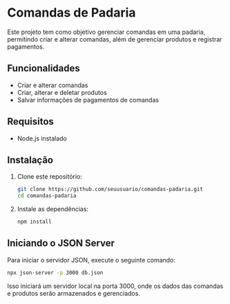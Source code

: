 # Comandas de Padaria

Este projeto tem como objetivo gerenciar comandas em uma padaria, permitindo criar e alterar comandas, além de gerenciar produtos e registrar pagamentos.

## Funcionalidades

- Criar e alterar comandas
- Criar, alterar e deletar produtos
- Salvar informações de pagamentos de comandas

## Requisitos

- Node.js instalado

## Instalação

1. Clone este repositório:
   ```sh
   git clone https://github.com/seuusuario/comandas-padaria.git
   cd comandas-padaria
   ```
2. Instale as dependências:
   ```sh
   npm install
   ```

## Iniciando o JSON Server

Para iniciar o servidor JSON, execute o seguinte comando:
```sh
npx json-server -p 3000 db.json
```

Isso iniciará um servidor local na porta 3000, onde os dados das comandas e produtos serão armazenados e gerenciados.

